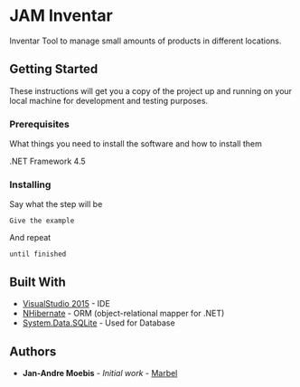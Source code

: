 # JAM Inventar

Inventar Tool to manage small amounts of products in different locations.

## Getting Started

These instructions will get you a copy of the project up and running on your local machine for development and testing purposes.

### Prerequisites

What things you need to install the software and how to install them

.NET Framework 4.5


### Installing

Say what the step will be

```
Give the example
```

And repeat

```
until finished
```



## Built With

* [VisualStudio 2015](https://www.visualstudio.com/de/) - IDE
* [NHibernate](http://nhibernate.info/) - ORM (object-relational mapper for .NET)
* [System.Data.SQLite](https://system.data.sqlite.org/index.html/doc/trunk/www/index.wiki) - Used for Database

## Authors

* **Jan-Andre Moebis** - *Initial work* - [Marbel](https://github.com/Marbel)
